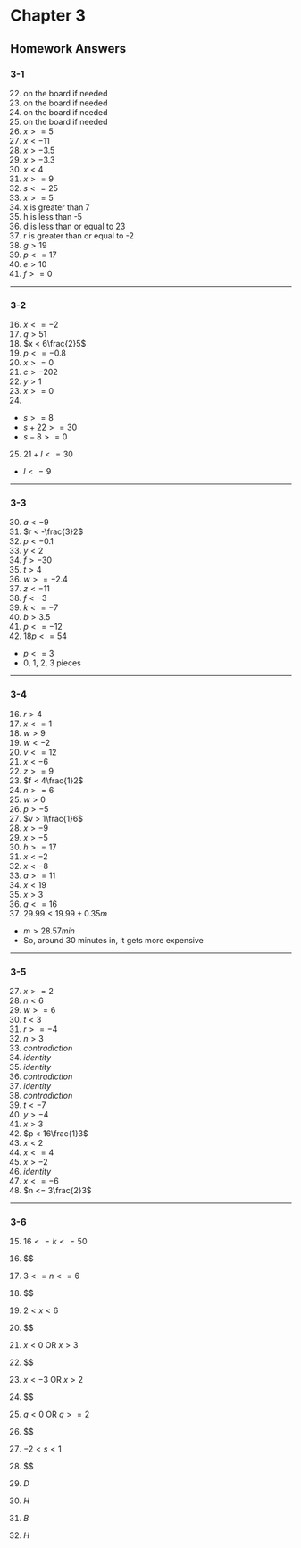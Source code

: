 # Chapter 3

## Homework Answers

### 3-1

22. on the board if needed
23. on the board if needed
24. on the board if needed
25. on the board if needed
26. $x >= 5$
27. $x < -11$
28. $x > -3.5$
29. $x > -3.3$
30. $x < 4$
31. $x >= 9$
32. $s <= 25$
33. $x >= 5$
34. x is greater than 7
35. h is less than -5
36. d is less than or equal to 23
37. r is greater than or equal to -2
38. $g > 19$
39. $p <= 17$
40. $e > 10$
41. $f >= 0$

---

### 3-2

16. $x <= -2$
17. $q > 51$
18. $x < 6\frac{2}5$
19. $p <= -0.8$
20. $x >= 0$
21. $c > -202$
22. $y > 1$
23. $x >= 0$
24. 
  - $s >= 8$
  - $s + 22 >= 30$
  - $s - 8 >= 0$
25. $21 + l <= 30$
  - $l <= 9$

---

### 3-3

30. $a < -9$
31. $r < -\frac{3}2$
32. $p < -0.1$
33. $y < 2$
34. $f > -30$
35. $t > 4$
36. $w >= -2.4$
37. $z < -11$
38. $f < -3$
39. $k <= -7$
40. $b > 3.5$
41. $p <= -12$
42. $18p <= 54$
  - $p <= 3$
  - 0, 1, 2, 3 pieces

---

### 3-4

16. $r > 4$
17. $x <= 1$
18. $w > 9$
19. $w < -2$
20. $v <= 12$
21. $x < -6$
22. $z >= 9$
23. $f < 4\frac{1}2$
24. $n >= 6$
25. $w > 0$
26. $p > -5$
27. $v > 1\frac{1}6$
28. $x > -9$
29. $x > -5$
30. $h >= 17$
31. $x < -2$
32. $x < -8$
33. $a >= 11$
34. $x < 19$
35. $x > 3$
36. $q <= 16$
37. $29.99 < 19.99 + 0.35m$
  - $m > 28.57 min$
  - So, around 30 minutes in, it gets more expensive

---

### 3-5

27. $x >= 2$
28. $n < 6$
29. $w >= 6$
30. $t < 3$
31. $r >= -4$
32. $n > 3$
33. $contradiction$
34. $identity$
35. $identity$
36. $contradiction$
37. $identity$
38. $contradiction$
39. $t < -7$
40. $y > -4$
41. $x > 3$
42. $p < 16\frac{1}3$
43. $x < 2$
44. $x <= 4$
45. $x > -2$
46. $identity$
47. $x <= -6$
48. $n <= 3\frac{2}3$

---

### 3-6

15. $16 <= k <= 50$
16. $$
17. $3 <= n <= 6$
18. $$
19. $2 < x < 6$
20. $$
21. $x < 0$ OR $x > 3$
22. $$
23. $x < -3$ OR $x > 2$
24. $$
25. $q < 0$ OR $q >= 2$
26. $$
27. $-2 < s < 1$
28. $$


47. $D$
48. $H$
49. $B$
50. $H$
